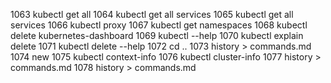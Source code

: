  1063  kubectl get all
 1064  kubectl get all services
 1065  kubectl get all services
 1066  kubectl proxy
 1067  kubectl get namespaces
 1068  kubectl delete kubernetes-dashboard 
 1069  kubectl --help
 1070  kubectl explain delete
 1071  kubectl delete --help
 1072  cd ..
 1073  history > commands.md
 1074  new
 1075  kubectl context-info
 1076  kubectl cluster-info
 1077  history > commands.md
 1078  history > commands.md
